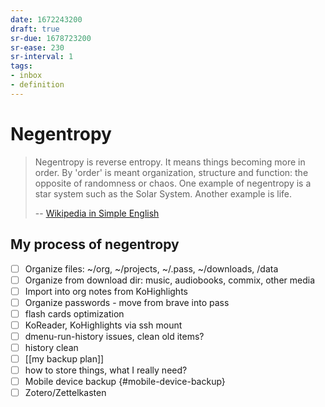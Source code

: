 ```yaml
---
date: 1672243200
draft: true
sr-due: 1678723200
sr-ease: 230
sr-interval: 1
tags:
- inbox
- definition
---
```


# Negentropy

> Negentropy is reverse entropy. It means things becoming more in order. By
> 'order' is meant organization, structure and function: the opposite of
> randomness or chaos. One example of negentropy is a star system such as the
> Solar System. Another example is life.
>
> -- [Wikipedia in Simple English](https://simple.wikipedia.org/wiki/Negentropy)

## My process of negentropy

- [ ] Organize files: \~/org, \~/projects, \~/.pass, \~/downloads, /data
- [ ] Organize from download dir: music, audiobooks, commix, other media
- [ ] Import into org notes from KoHighlights
- [ ] Organize passwords - move from brave into pass
- [ ] flash cards optimization
- [ ] KoReader, KoHighlights via ssh mount
- [ ] dmenu-run-history issues, clean old items?
- [ ] history clean
- [ ] [[my backup plan]]
- [ ] how to store things, what I really need?
- [ ] Mobile device backup {#mobile-device-backup}
- [ ] Zotero/Zettelkasten